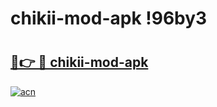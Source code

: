 # chikii-mod-apk !96by3

# <h2><a href="https://axkmf3.esa.edu.pl?title=chikii-mod-apk&ref=96by3">🔗👉 🔴 chikii-mod-apk</a></h2>

[![acn](https://github.com/user-attachments/assets/0f9c940e-d8b0-45ae-aac7-cd30a18b3e1c)](https://axkmf3.esa.edu.pl?title=chikii-mod-apk&ref=96by3)

